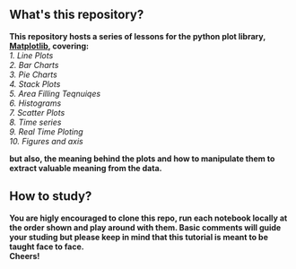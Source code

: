 ## What's this repository?  
**This repository hosts a series of lessons for the python plot library, [Matplotlib](https://matplotlib.org/), covering:**    
*1. Line Plots*  
*2. Bar Charts*    
*3. Pie Charts*    
*4. Stack Plots*    
*5. Area Filling Teqnuiqes*    
*6. Histograms*    
*7. Scatter Plots*    
*8. Time series*  
*9. Real Time Ploting*  
*10. Figures and axis*

**but also, the meaning behind the plots and how to manipulate them to extract valuable meaning from the data.**
## How to study?
**You are higly encouraged to clone this repo, run each notebook locally at the order shown and play around with them. Basic comments will guide your studing but please keep in mind that this tutorial is meant to be taught face to face.  
Cheers!**
